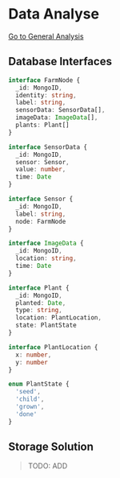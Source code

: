 # Data Analyse
[Go to General Analysis](../../analysis#data--data-storage)

## Database Interfaces
```typescript
interface FarmNode {
  _id: MongoID,
  identity: string,
  label: string,
  sensorData: SensorData[],
  imageData: ImageData[],
  plants: Plant[]
}
```
```typescript
interface SensorData {
  _id: MongoID,
  sensor: Sensor,
  value: number,
  time: Date
}
```
```typescript
interface Sensor {
  _id: MongoID,
  label: string,
  node: FarmNode
}
```
```typescript
interface ImageData {
  _id: MongoID,
  location: string,
  time: Date
}
```
```typescript
interface Plant {
  _id: MongoID,
  planted: Date,
  type: string,
  location: PlantLocation,
  state: PlantState
}
```
```typescript
interface PlantLocation {
  x: number,
  y: number
}
```
```typescript
enum PlantState {
  'seed',
  'child',
  'grown',
  'done'
}
```

## Storage Solution
> TODO: ADD